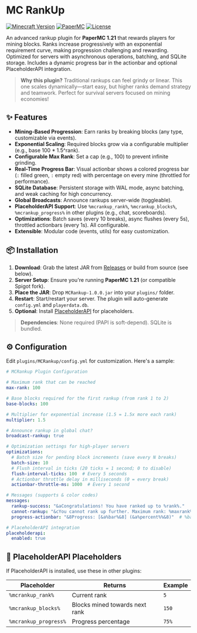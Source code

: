# MC RankUp

[![Minecraft Version](https://img.shields.io/badge/Minecraft-1.21-green.svg)](https://papermc.io/downloads/paper)
[![PaperMC](https://img.shields.io/badge/PaperMC-Supported-blue.svg)](https://papermc.io)
[![License](https://img.shields.io/badge/License-MIT-yellow.svg)](LICENSE)

An advanced rankup plugin for **PaperMC 1.21** that rewards players for mining blocks. Ranks increase progressively with an exponential requirement curve, making progression challenging and rewarding. Optimized for servers with asynchronous operations, batching, and SQLite storage. Includes a dynamic progress bar in the actionbar and optional PlaceholderAPI integration.

> **Why this plugin?** Traditional rankups can feel grindy or linear. This one scales dynamically—start easy, but higher ranks demand strategy and teamwork. Perfect for survival servers focused on mining economies!

## ✨ Features

- **Mining-Based Progression**: Earn ranks by breaking blocks (any type, customizable via events).
- **Exponential Scaling**: Required blocks grow via a configurable multiplier (e.g., base 100 * 1.5^rank).
- **Configurable Max Rank**: Set a cap (e.g., 100) to prevent infinite grinding.
- **Real-Time Progress Bar**: Visual actionbar shows a colored progress bar (`:` filled green, `:` empty red) with percentage on every mine (throttled for performance).
- **SQLite Database**: Persistent storage with WAL mode, async batching, and weak caching for high concurrency.
- **Global Broadcasts**: Announce rankups server-wide (toggleable).
- **PlaceholderAPI Support**: Use `%mcrankup_rank%`, `%mcrankup_blocks%`, `%mcrankup_progress%` in other plugins (e.g., chat, scoreboards).
- **Optimizations**: Batch saves (every 10 breaks), async flushes (every 5s), throttled actionbars (every 1s). All configurable.
- **Extensible**: Modular code (events, utils) for easy customization.

## 📦 Installation

1. **Download**: Grab the latest JAR from [Releases](https://github.com/imsnaily/rankup-minecraft/releases) or build from source (see below).
2. **Server Setup**: Ensure you're running **PaperMC 1.21** (or compatible Spigot fork).
3. **Place the JAR**: Drop `MCRankup-1.0.0.jar` into your `plugins/` folder.
4. **Restart**: Start/restart your server. The plugin will auto-generate `config.yml` and `playerdata.db`.
5. **Optional**: Install [PlaceholderAPI](https://www.spigotmc.org/resources/placeholderapi.6245/) for placeholders.

> **Dependencies**: None required (PAPI is soft-depend). SQLite is bundled.

## ⚙️ Configuration

Edit `plugins/MCRankup/config.yml` for customization. Here's a sample:

```yaml
# MCRankup Plugin Configuration

# Maximum rank that can be reached
max-rank: 100

# Base blocks required for the first rankup (from rank 1 to 2)
base-blocks: 100

# Multiplier for exponential increase (1.5 = 1.5x more each rank)
multiplier: 1.5

# Announce rankup in global chat?
broadcast-rankup: true

# Optimization settings for high-player servers
optimizations:
  # Batch size for pending block increments (save every N breaks)
  batch-size: 10
  # Flush interval in ticks (20 ticks = 1 second; 0 to disable)
  flush-interval-ticks: 100  # Every 5 seconds
  # Actionbar throttle delay in milliseconds (0 = every break)
  actionbar-throttle-ms: 1000  # Every 1 second

# Messages (supports & color codes)
messages:
  rankup-success: "&aCongratulations! You have ranked up to %rank%."
  cannot-rankup: "&cYou cannot rank up further. Maximum rank: %maxrank%."
  progress-actionbar: "&8Progress: [&a%bar%&8] (&a%percent%%&8)"  # %bar% = progress bar, %percent% = %

# PlaceholderAPI integration
placeholderapi:
  enabled: true
```

## 🔗 PlaceholderAPI Placeholders

If PlaceholderAPI is installed, use these in other plugins:

| Placeholder | Returns | Example |
|-------------|---------|---------|
| `%mcrankup_rank%` | Current rank | `5` |
| `%mcrankup_blocks%` | Blocks mined towards next rank | `150` |
| `%mcrankup_progress%` | Progress percentage | `75%` |